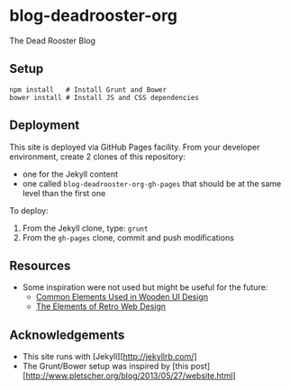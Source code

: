# blog-deadrooster-org

The Dead Rooster Blog

## Setup

    npm install   # Install Grunt and Bower
    bower install # Install JS and CSS dependencies

## Deployment

This site is deployed via GitHub Pages facility. From your developer environment, create 2 clones of this 
repository: 

- one for the Jekyll content
- one called `blog-deadrooster-org-gh-pages` that should be at the same level than the first one

To deploy:

1. From the Jekyll clone, type: `grunt`
2. From the `gh-pages` clone, commit and push modifications

## Resources

- Some inspiration were not used but might be useful for the future:
    - [Common Elements Used in Wooden UI Design](http://www.webdesignerdepot.com/2011/03/common-elements-used-in-wooden-ui-design/)
    - [The Elements of Retro Web Design](http://www.webdesignerdepot.com/2011/01/the-elements-of-retro-web-design/)

## Acknowledgements

- This site runs with [Jekyll][http://jekyllrb.com/]
- The Grunt/Bower setup was inspired by [this post][http://www.pletscher.org/blog/2013/05/27/website.html]
